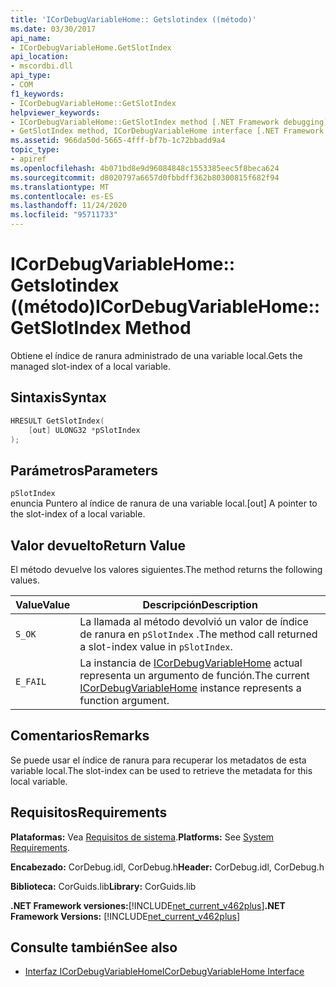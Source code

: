 ```yaml
---
title: 'ICorDebugVariableHome:: Getslotindex ((método)'
ms.date: 03/30/2017
api_name:
- ICorDebugVariableHome.GetSlotIndex
api_location:
- mscordbi.dll
api_type:
- COM
f1_keywords:
- ICorDebugVariableHome::GetSlotIndex
helpviewer_keywords:
- ICorDebugVariableHome::GetSlotIndex method [.NET Framework debugging]
- GetSlotIndex method, ICorDebugVariableHome interface [.NET Framework debugging]
ms.assetid: 966da50d-5665-4fff-bf7b-1c72bbadd9a4
topic_type:
- apiref
ms.openlocfilehash: 4b071bd8e9d96084848c1553385eec5f8beca624
ms.sourcegitcommit: d8020797a6657d0fbbdff362b80300815f682f94
ms.translationtype: MT
ms.contentlocale: es-ES
ms.lasthandoff: 11/24/2020
ms.locfileid: "95711733"
---
```

# <a name="icordebugvariablehomegetslotindex-method"></a><span data-ttu-id="0e8cd-102">ICorDebugVariableHome:: Getslotindex ((método)</span><span class="sxs-lookup"><span data-stu-id="0e8cd-102">ICorDebugVariableHome::GetSlotIndex Method</span></span>

<span data-ttu-id="0e8cd-103">Obtiene el índice de ranura administrado de una variable local.</span><span class="sxs-lookup"><span data-stu-id="0e8cd-103">Gets the managed slot-index of a local variable.</span></span>  
  
## <a name="syntax"></a><span data-ttu-id="0e8cd-104">Sintaxis</span><span class="sxs-lookup"><span data-stu-id="0e8cd-104">Syntax</span></span>  
  
```cpp  
HRESULT GetSlotIndex(  
    [out] ULONG32 *pSlotIndex  
);  
```  
  
## <a name="parameters"></a><span data-ttu-id="0e8cd-105">Parámetros</span><span class="sxs-lookup"><span data-stu-id="0e8cd-105">Parameters</span></span>  

 `pSlotIndex`  
 <span data-ttu-id="0e8cd-106">enuncia Puntero al índice de ranura de una variable local.</span><span class="sxs-lookup"><span data-stu-id="0e8cd-106">[out] A pointer to the slot-index of a local variable.</span></span>  
  
## <a name="return-value"></a><span data-ttu-id="0e8cd-107">Valor devuelto</span><span class="sxs-lookup"><span data-stu-id="0e8cd-107">Return Value</span></span>  

 <span data-ttu-id="0e8cd-108">El método devuelve los valores siguientes.</span><span class="sxs-lookup"><span data-stu-id="0e8cd-108">The method returns the following values.</span></span>  
  
|<span data-ttu-id="0e8cd-109">Value</span><span class="sxs-lookup"><span data-stu-id="0e8cd-109">Value</span></span>|<span data-ttu-id="0e8cd-110">Descripción</span><span class="sxs-lookup"><span data-stu-id="0e8cd-110">Description</span></span>|  
|-----------|-----------------|  
|`S_OK`|<span data-ttu-id="0e8cd-111">La llamada al método devolvió un valor de índice de ranura en `pSlotIndex` .</span><span class="sxs-lookup"><span data-stu-id="0e8cd-111">The method call returned a slot-index value in `pSlotIndex`.</span></span>|  
|`E_FAIL`|<span data-ttu-id="0e8cd-112">La instancia de [ICorDebugVariableHome](icordebugvariablehome-interface.md) actual representa un argumento de función.</span><span class="sxs-lookup"><span data-stu-id="0e8cd-112">The current [ICorDebugVariableHome](icordebugvariablehome-interface.md) instance represents a function argument.</span></span>|  
  
## <a name="remarks"></a><span data-ttu-id="0e8cd-113">Comentarios</span><span class="sxs-lookup"><span data-stu-id="0e8cd-113">Remarks</span></span>  

 <span data-ttu-id="0e8cd-114">Se puede usar el índice de ranura para recuperar los metadatos de esta variable local.</span><span class="sxs-lookup"><span data-stu-id="0e8cd-114">The slot-index can be used to retrieve the metadata for this local variable.</span></span>  
  
## <a name="requirements"></a><span data-ttu-id="0e8cd-115">Requisitos</span><span class="sxs-lookup"><span data-stu-id="0e8cd-115">Requirements</span></span>  

 <span data-ttu-id="0e8cd-116">**Plataformas:** Vea [Requisitos de sistema](../../get-started/system-requirements.md).</span><span class="sxs-lookup"><span data-stu-id="0e8cd-116">**Platforms:** See [System Requirements](../../get-started/system-requirements.md).</span></span>  
  
 <span data-ttu-id="0e8cd-117">**Encabezado:** CorDebug.idl, CorDebug.h</span><span class="sxs-lookup"><span data-stu-id="0e8cd-117">**Header:** CorDebug.idl, CorDebug.h</span></span>  
  
 <span data-ttu-id="0e8cd-118">**Biblioteca:** CorGuids.lib</span><span class="sxs-lookup"><span data-stu-id="0e8cd-118">**Library:** CorGuids.lib</span></span>  
  
 <span data-ttu-id="0e8cd-119">**.NET Framework versiones:**[!INCLUDE[net_current_v462plus](../../../../includes/net-current-v462plus-md.md)]</span><span class="sxs-lookup"><span data-stu-id="0e8cd-119">**.NET Framework Versions:** [!INCLUDE[net_current_v462plus](../../../../includes/net-current-v462plus-md.md)]</span></span>  
  
## <a name="see-also"></a><span data-ttu-id="0e8cd-120">Consulte también</span><span class="sxs-lookup"><span data-stu-id="0e8cd-120">See also</span></span>

- [<span data-ttu-id="0e8cd-121">Interfaz ICorDebugVariableHome</span><span class="sxs-lookup"><span data-stu-id="0e8cd-121">ICorDebugVariableHome Interface</span></span>](icordebugvariablehome-interface.md)
